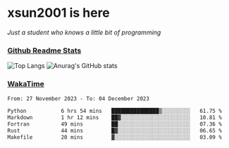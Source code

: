 # xsun2001 is here

*Just a student who knows a little bit of programming*

### [Github Readme Stats](https://github.com/anuraghazra/github-readme-stats)

![Top Langs](https://github-readme-stats.vercel.app/api/top-langs/?username=xsun2001&layout=compact&theme=radical) ![Anurag's GitHub stats](https://github-readme-stats.vercel.app/api?username=xsun2001&show_icons=true&theme=radical)

### [WakaTime](https://wakatime.com)

<!--START_SECTION:waka-->

```txt
From: 27 November 2023 - To: 04 December 2023

Python           6 hrs 54 mins   ███████████████▒░░░░░░░░░   61.75 %
Markdown         1 hr 12 mins    ██▓░░░░░░░░░░░░░░░░░░░░░░   10.81 %
Fortran          49 mins         ██░░░░░░░░░░░░░░░░░░░░░░░   07.36 %
Rust             44 mins         █▓░░░░░░░░░░░░░░░░░░░░░░░   06.65 %
Makefile         20 mins         ▓░░░░░░░░░░░░░░░░░░░░░░░░   03.09 %
```

<!--END_SECTION:waka-->

